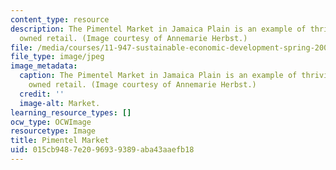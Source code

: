 ```yaml
---
content_type: resource
description: The Pimentel Market in Jamaica Plain is an example of thriving locally
  owned retail. (Image courtesy of Annemarie Herbst.)
file: /media/courses/11-947-sustainable-economic-development-spring-2004/015cb9487e2096939389aba43aaefb18_11-947s04.jpg
file_type: image/jpeg
image_metadata:
  caption: The Pimentel Market in Jamaica Plain is an example of thriving locally
    owned retail. (Image courtesy of Annemarie Herbst.)
  credit: ''
  image-alt: Market.
learning_resource_types: []
ocw_type: OCWImage
resourcetype: Image
title: Pimentel Market
uid: 015cb948-7e20-9693-9389-aba43aaefb18
---
```


